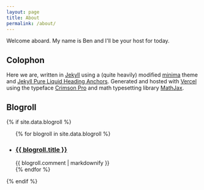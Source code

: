 ```yaml
---
layout: page
title: About
permalink: /about/
---
```


Welcome aboard. My name is Ben and I'll be your host for today.

## Colophon

Here we are, written in [Jekyll](https://jekyllrb.com/) using a (quite heavily) modified [minima](https://github.com/jekyll/minima) theme and [Jekyll Pure Liquid Heading Anchors](https://github.com/allejo/jekyll-anchor-headings). Generated and hosted with [Vercel](https://vercel.com/) using the typeface [Crimson Pro](https://fonts.google.com/specimen/Crimson+Pro) and math typesetting library [MathJax](https://www.mathjax.org/).


## Blogroll

{% if site.data.blogroll %}
<ul>
    {% for blogroll in site.data.blogroll %}
    <li>
    <a href="{{ blogroll.url }}" rel="external">
    <h3>{{ blogroll.title }}</h3>
    </a>
    {{ blogroll.comment | markdownify }}
    </li>
    {% endfor %}
</ul>
{% endif %}